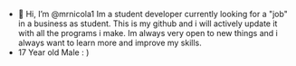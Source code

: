 - 👋 Hi, I’m @mrnicola1
Im a student developer currently looking for a "job" in a business as student.
This is my github and i will actively update it with all the programs i make. 
Im always very open to new things and i always want to learn more and improve my skills.
- 17 Year old Male : )

<!---
mrnicola1/mrnicola1 is a ✨ special ✨ repository because its `README.md` (this file) appears on your GitHub profile.
You can click the Preview link to take a look at your changes.
--->
